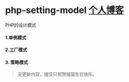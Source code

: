 # php-setting-model [个人博客](https://www.guohongfu.top/?l=github)

PHP的设计模式

#### 1.单例模式

#### 2.工厂模式

#### 3. 策略模式

> 无更新内容，提交只祝贺祖国生日快乐。